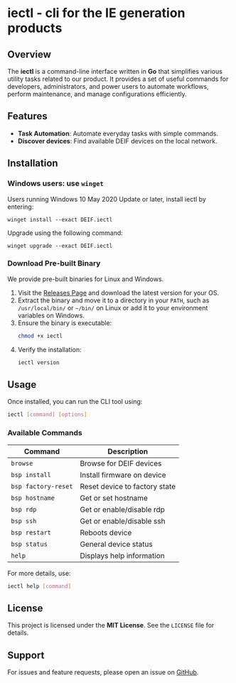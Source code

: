 # iectl - cli for the IE generation products

## Overview

The **iectl** is a command-line interface written in **Go** that simplifies various utility tasks related to our product. It provides a set of useful commands for developers, administrators, and power users to automate workflows, perform maintenance, and manage configurations efficiently.

## Features

- **Task Automation**: Automate everyday tasks with simple commands.
- **Discover devices**: Find available DEIF devices on the local network.

## Installation

### Windows users: use `winget`
Users running Windows 10 May 2020 Update or later, install iectl by entering:

```
winget install --exact DEIF.iectl
```

Upgrade using the following command:
```
winget upgrade --exact DEIF.iectl
```


### Download Pre-built Binary

We provide pre-built binaries for Linux and Windows.

1. Visit the [Releases Page](https://github.com/deif/iectl/releases) and download the latest version for your OS.
2. Extract the binary and move it to a directory in your `PATH`, such as `/usr/local/bin/` or `~/bin/` on Linux or add it to your environment variables on Windows.
3. Ensure the binary is executable:
   ```sh
   chmod +x iectl
   ```
4. Verify the installation:
   ```sh
   iectl version
   ```

## Usage

Once installed, you can run the CLI tool using:

```sh
iectl [command] [options]
```

### Available Commands

| Command             | Description                       |
| ------------------- | --------------------------------- |
| `browse`            | Browse for DEIF devices           |
| `bsp install`       | Install firmware on device        |
| `bsp factory-reset` | Reset device to factory state     |
| `bsp hostname`      | Get or set hostname               |
| `bsp rdp`           | Get or enable/disable rdp         |
| `bsp ssh`           | Get or enable/disable ssh         |
| `bsp restart`       | Reboots device                    |
| `bsp status`        | General device status             |
| `help`              | Displays help information         |

For more details, use:

```sh
iectl help [command]
```

## License

This project is licensed under the **MIT License**. See the `LICENSE` file for details.

## Support

For issues and feature requests, please open an issue on [GitHub](https://github.com/deif/iectl/issues).
